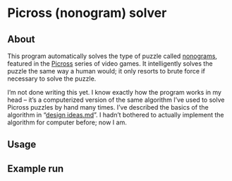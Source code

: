 # Picross (nonogram) solver

## About

This program automatically solves the type of puzzle called [nonograms][nonograms], featured in the [Picross][picross-game] series of video games. It intelligently solves the puzzle the same way a human would; it only resorts to brute force if necessary to solve the puzzle.

[nonograms]: http://en.wikipedia.org/wiki/Nonogram
[picross-game]: http://en.wikipedia.org/wiki/Picross_DS

I’m not done writing this yet. I know exactly how the program works in my head – it’s a computerized version of the same algorithm I’ve used to solve Picross puzzles by hand many times. I’ve described the basics of the algorithm in “[design ideas.md](https://github.com/roryokane/nonogram-solver/blob/master/doc/design%20ideas.md)”. I hadn’t bothered to actually implement the algorithm for computer before; now I am.

## Usage

## Example run
